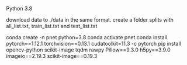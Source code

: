 Python 3.8

download data to ./data in the same format. create a folder splits with all_list.txt, train_list.txt and test_list.txt

conda create -n pnet python=3.8
conda activate pnet
conda install pytorch==1.12.1 torchvision==0.13.1 cudatoolkit=11.3 -c pytorch
pip install opencv-python scikit-image tqdm rawpy Pillow==9.3.0 h5py==3.9.0 imageio==2.19.3 scikit-image==0.19.3
